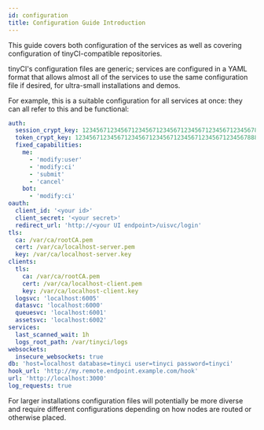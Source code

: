 ```yaml
---
id: configuration
title: Configuration Guide Introduction
---
```


This guide covers both configuration of the services as well as covering
configuration of tinyCI-compatible repositories.

tinyCI's configuration files are generic; services are configured in a YAML
format that allows almost all of the services to use the same configuration
file if desired, for ultra-small installations and demos.

For example, this is a suitable configuration for all services at once: they
can all refer to this and be functional:

```yaml
auth:
  session_crypt_key: 1234567123456712345671234567123456712345671234567888888812345678
  token_crypt_key: 1234567123456712345671234567123456712345671234567888888812345678
  fixed_capabilities:
    me:
      - 'modify:user'
      - 'modify:ci'
      - 'submit'
      - 'cancel'
    bot:
      - 'modify:ci'
oauth:
  client_id: '<your id>'
  client_secret: '<your secret>'
  redirect_url: 'http://<your UI endpoint>/uisvc/login'
tls:
  ca: /var/ca/rootCA.pem
  cert: /var/ca/localhost-server.pem
  key: /var/ca/localhost-server.key
clients:
  tls:
    ca: /var/ca/rootCA.pem
    cert: /var/ca/localhost-client.pem
    key: /var/ca/localhost-client.key
  logsvc: 'localhost:6005'
  datasvc: 'localhost:6000'
  queuesvc: 'localhost:6001'
  assetsvc: 'localhost:6002'
services:
  last_scanned_wait: 1h
  logs_root_path: /var/tinyci/logs
websockets:
  insecure_websockets: true
db: 'host=localhost database=tinyci user=tinyci password=tinyci'
hook_url: 'http://my.remote.endpoint.example.com/hook'
url: 'http://localhost:3000'
log_requests: true
```

For larger installations configuration files will potentially be more diverse
and require different configurations depending on how nodes are routed or
otherwise placed.
